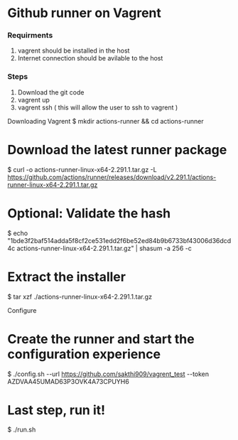 # Github runner on Vagrent
### Requirments
1. vagrent should be installed in the host
2. Internet connection should be avilable to the host

### Steps
1. Download the git code
2. vagrent up
3. vagrent ssh ( this will allow the user to ssh to vagrent )

Downloading Vagrent
 $ mkdir actions-runner && cd actions-runner
# Download the latest runner package
$ curl -o actions-runner-linux-x64-2.291.1.tar.gz -L https://github.com/actions/runner/releases/download/v2.291.1/actions-runner-linux-x64-2.291.1.tar.gz
# Optional: Validate the hash
$ echo "1bde3f2baf514adda5f8cf2ce531edd2f6be52ed84b9b6733bf43006d36dcd4c  actions-runner-linux-x64-2.291.1.tar.gz" | shasum -a 256 -c
# Extract the installer
$ tar xzf ./actions-runner-linux-x64-2.291.1.tar.gz

Configure
# Create the runner and start the configuration experience
$ ./config.sh --url https://github.com/sakthi909/vagrent_test --token AZDVAA45UMAD63P3OVK4A73CPUYH6
# Last step, run it!
$ ./run.sh
